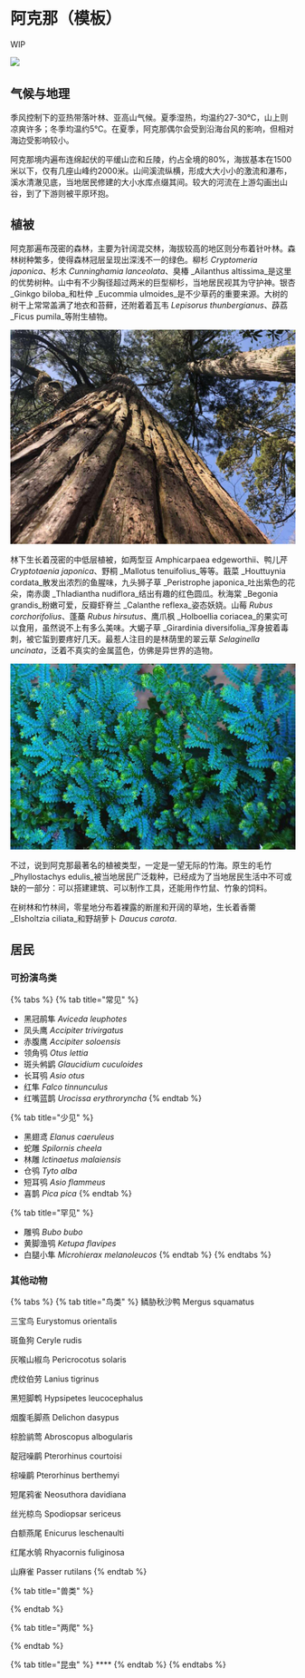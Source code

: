 # 阿克那（模板）

WIP

![](../../.gitbook/assets/img_20180708_101357.jpg)

## 气候与地理

季风控制下的亚热带落叶林、亚高山气候。夏季湿热，均温约27-30℃，山上则凉爽许多；冬季均温约5℃。在夏季，阿克那偶尔会受到沿海台风的影响，但相对海边受影响较小。

阿克那境内遍布连绵起伏的平缓山峦和丘陵，约占全境的80%，海拔基本在1500米以下，仅有几座山峰约2000米。山间溪流纵横，形成大大小小的激流和瀑布，溪水清澈见底，当地居民修建的大小水库点缀其间。较大的河流在上游勾画出山谷，到了下游则被平原环抱。

## 植被

阿克那遍布茂密的森林，主要为针阔混交林，海拔较高的地区则分布着针叶林。森林树种繁多，使得森林冠层呈现出深浅不一的绿色。柳杉 _Cryptomeria japonica_、杉木 _Cunninghamia lanceolata_、臭椿 _Ailanthus altissima_是这里的优势树种。山中有不少胸径超过两米的巨型柳杉，当地居民视其为守护神。银杏 _Ginkgo biloba_和杜仲 _Eucommia ulmoides_是不少草药的重要来源。大树的树干上常常盖满了地衣和苔藓，还附着着瓦韦 _Lepisorus thunbergianus_、薜荔 _Ficus pumila_等附生植物。

![](../../.gitbook/assets/liu-shan.jpg)

林下生长着茂密的中低层植被，如两型豆 Amphicarpaea edgeworthii、鸭儿芹 _Cryptotaenia japonica_、野桐 _Mallotus tenuifolius_等等。蕺菜 _Houttuynia cordata_散发出浓烈的鱼腥味，九头狮子草 _Peristrophe japonica_吐出紫色的花朵，南赤瓟 _Thladiantha nudiflora_结出有趣的红色圆瓜。秋海棠 _Begonia grandis_粉嫩可爱，反瓣虾脊兰 _Calanthe reflexa_姿态妖娆。山莓 _Rubus corchorifolius_、蓬蘽 _Rubus hirsutus_、鹰爪枫 _Holboellia coriacea_的果实可以食用，虽然说不上有多么美味。大蝎子草 _Girardinia diversifolia_浑身披着毒刺，被它蜇到要疼好几天。最惹人注目的是林荫里的翠云草 _Selaginella uncinata_，泛着不真实的金属蓝色，仿佛是异世界的造物。

![](../../.gitbook/assets/selaginella_uncinata_photo_by_gordon_k_a_dickson_cc-by-nc-sa-2.0.jpg)

不过，说到阿克那最著名的植被类型，一定是一望无际的竹海。原生的毛竹 _Phyllostachys edulis_被当地居民广泛栽种，已经成为了当地居民生活中不可或缺的一部分：可以搭建建筑、可以制作工具，还能用作竹鼠、竹象的饲料。

在树林和竹林间，零星地分布着裸露的断崖和开阔的草地，生长着香薷 _Elsholtzia ciliata_和野胡萝卜 _Daucus carota_.

## 居民

### 可扮演鸟类

{% tabs %}
{% tab title="常见" %}
* 黑冠鹃隼 _Aviceda leuphotes_
* 凤头鹰 _Accipiter trivirgatus_
* 赤腹鹰 _Accipiter soloensis_
* 领角鸮 _Otus lettia_
* 斑头鸺鹠 _Glaucidium cuculoides_
* 长耳鸮 _Asio otus_
* 红隼 _Falco tinnunculus_
* 红嘴蓝鹊 _Urocissa erythroryncha_
{% endtab %}

{% tab title="少见" %}
* 黑翅鸢 _Elanus caeruleus_
* 蛇雕 _Spilornis cheela_
* 林雕 _Ictinaetus malaiensis_
* 仓鸮 _Tyto alba_
* 短耳鸮 _Asio flammeus_
* 喜鹊 _Pica pica_
{% endtab %}

{% tab title="罕见" %}
* 雕鸮 _Bubo bubo_
* 黄脚渔鸮 _Ketupa flavipes_
* 白腿小隼 _Microhierax melanoleucos_
{% endtab %}
{% endtabs %}

### 其他动物

{% tabs %}
{% tab title="鸟类" %}
鳞胁秋沙鸭 Mergus squamatus

三宝鸟 Eurystomus orientalis

斑鱼狗 Ceryle rudis

灰喉山椒鸟 Pericrocotus solaris

虎纹伯劳 Lanius tigrinus

黑短脚鹎 Hypsipetes leucocephalus

烟腹毛脚燕 Delichon dasypus

棕脸鹟莺 Abroscopus albogularis

靛冠噪鹛 Pterorhinus courtoisi

棕噪鹛 Pterorhinus berthemyi

短尾鸦雀 Neosuthora davidiana

丝光椋鸟 Spodiopsar sericeus

白额燕尾 Enicurus leschenaulti

红尾水鸲 Rhyacornis fuliginosa

山麻雀 Passer rutilans
{% endtab %}

{% tab title="兽类" %}

{% endtab %}

{% tab title="两爬" %}

{% endtab %}

{% tab title="昆虫" %}
\*\*\*\*
{% endtab %}
{% endtabs %}

